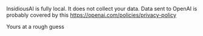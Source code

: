 InsidiousAI is fully local. It does not collect your data.
Data sent to OpenAI is probably covered by this https://openai.com/policies/privacy-policy

Yours at a rough guess